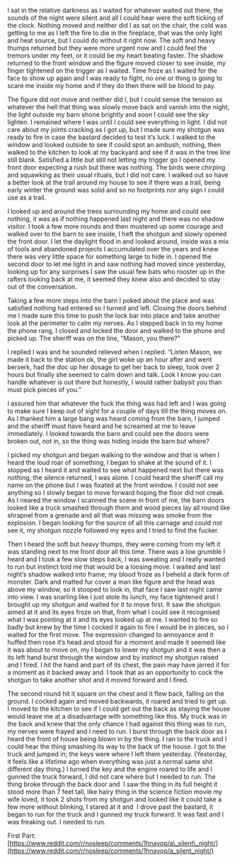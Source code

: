 I sat in the relative darkness as I waited for whatever waited out there, the sounds of the night were silent and all I could hear were the soft ticking of the clock. Nothing moved and neither did I as sat on the chair, the cold was getting to me as I left the fire to die in the fireplace, that was the only light and heat source, but I could do without it right now. The soft and heavy thumps returned but they were more urgent now and I could feel the tremors under my feet, or it could be my heart beating faster. The shadow returned to the front window and the figure moved closer to see inside, my finger tightened on the trigger as I waited. Time froze as I waited for the face to show up again and I was ready to fight, no one or thing is going to scare me inside my home and if they do then there will be blood to pay.

The figure did not move and neither did I, but I could sense the tension as whatever the hell that thing was slowly move back and vanish into the night, the light outside my barn shone brightly and soon I could see the sky lighten. I remained where I was until I could see everything in light. I did not care about my joints cracking as I got up, but I made sure my shotgun was ready to fire in case the bastard decided to test it’s luck. I walked to the window and looked outside to see if could spot an ambush, nothing, then walked to the kitchen to look at my backyard and see if it was in the tree line still blank. Satisfied a little but still not letting my trigger go I opened my front door expecting a rush but there was nothing. The birds were chirping and squawking as their usual rituals, but I did not care. I walked out so have a better look at the trail around my house to see if there was a trail, being early winter the ground was solid and so no footprints nor any sign I could use as a trail.

I looked up and around the trees surrounding my home and could see nothing, it was as if nothing happened last night and there was no shadow visitor. I took a few more rounds and then mustered up some courage and walked over to the barn to see inside, I heft the shotgun and slowly opened the front door. I let the daylight flood in and looked around, inside was a mix of tools and abandoned projects I accumulated over the years and knew there was very little space for something large to hide in. I opened the second door to let me light in and saw nothing had moved since yesterday, looking up for any surprises I saw the usual few bats who rooster up in the rafters looking back at me, it seemed they knew also and decided to stay out of the conversation.

Taking a few more steps into the barn I poked about the place and was satisfied nothing had entered so I turned and left. Closing the doors behind me I made sure this time to push the lock bar into place and take another look at the perimeter to calm my nerves. As I stepped back in to my home the phone rang, I closed and locked the door and walked to the phone and picked up. The sheriff was on the line, “Mason, you there?”

I replied I was and he sounded relieved when I replied. “Listen Mason, we made it back to the station ok, the girl woke up an hour after and went berserk, had the doc up her dosage to get her back to sleep, took over 2 hours but finally she seemed to calm down and talk. Look I know you can handle whatever is out there but honestly, I would rather babysit you than must pick pieces of you.”

I assured him that whatever the fuck the thing was had left and I was going to make sure I keep out of sight for a couple of days till the thing moves on. As I thanked him a large bang was heard coming from the barn, I jumped and the sheriff must have heard and he screamed at me to leave immediately. I looked towards the barn and could see the doors were broken out, not in, so the thing was hiding inside the barn but where?

I picked my shotgun and began walking to the window and that is when I heard the loud roar of something, I began to shake at the sound of it. I stopped as I heard it and waited to see what happened next but there was nothing, the silence returned, I was alone. I could heard the sheriff call my name on the phone but I was fixated at the front window. I could not see anything so I slowly began to move forward hoping the floor did not creak. As I neared the window I scanned the scene in front of me, the barn doors looked like a truck smashed through them and wood pieces lay all round like shrapnel from a grenade and all that was missing was smoke from the explosion. I began looking for the source of all this carnage and could not see it, my shotgun nozzle followed my eyes and I tried to find the fucker.

Then I heard the soft but heavy thumps, they were coming from my left it was standing next to me front door all this time. There was a low grumble I heard and I took a few slow steps back, I was sweating and I really wanted to run but instinct told me that would be a loosing move. I waited and last night’s shadow walked into frame, my blood froze as I beheld a dark form of monster. Dark and matted fur cover a man like figure and the head was above my window, so it stooped to look in, that face I saw last night came into view. I was snarling like I just stole its lunch, my face tightened and I brought up my shotgun and waited for it to move first. It saw the shotgun aimed at it and its eyes froze on that, from what I could see it recognised what I was pointing at it and its eyes looked up at me. I wanted to fire so badly but knew by the time I cocked it again to fire I would be in pieces, so I waited for the first move. The expression changed to annoyance and it huffed then rose it’s head and stood for a moment and made it seemed like it was about to move on, my I began to lower my shotgun and it was then a its left hand burst through the window and by instinct my shotgun raised and I fired. I hit the hand and part of its chest, the pain may have jarred it for a moment as it backed away and  I took that as an opportunity to cock the shotgun to take another shot and it moved forward and I fired.

The second round hit it square on the chest and it flew back, falling on the ground. I cocked again and moved backwards, it roared and tried to get up. I moved to the kitchen to see if I could get out the back as staying the house would leave me at a disadvantage with something like this. My truck was in the back and knew that the only chance I had against this thing was to run, my nerves were frayed and I need to run. I burst through the back door as I heard the front of house being blown in by the thing. I ran to the truck and I could hear the thing smashing its way to the back of the house. I got to the truck and jumped in; the keys were where I left them yesterday. (Yesterday, it feels like a lifetime ago when everything was just a normal same shit different day thing.) I turned the key and the engine roared to life and I gunned the truck forward, I did not care where but I needed to run. The thing broke through the back door and  I saw the thing in its full height it stood more than 7 feet tall, like hairy thing in the science fiction movie my wife loved, it took 2 shots from my shotgun and looked like it could take a few more without blinking, I stared at it and  I drove past the bastard, it began to run for the truck and I gunned my truck forward. It was fast and I was freaking out. I needed to run.

First Part: [https://www.reddit.com/r/nosleep/comments/1hnayop/a\_silent\_night/](https://www.reddit.com/r/nosleep/comments/1hnayop/a_silent_night/)
